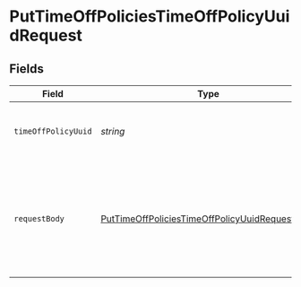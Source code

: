 # PutTimeOffPoliciesTimeOffPolicyUuidRequest


## Fields

| Field                                                                                                                       | Type                                                                                                                        | Required                                                                                                                    | Description                                                                                                                 |
| --------------------------------------------------------------------------------------------------------------------------- | --------------------------------------------------------------------------------------------------------------------------- | --------------------------------------------------------------------------------------------------------------------------- | --------------------------------------------------------------------------------------------------------------------------- |
| `timeOffPolicyUuid`                                                                                                         | *string*                                                                                                                    | :heavy_check_mark:                                                                                                          | The UUID of the company time off policy                                                                                     |
| `requestBody`                                                                                                               | [PutTimeOffPoliciesTimeOffPolicyUuidRequestBody](../../models/operations/puttimeoffpoliciestimeoffpolicyuuidrequestbody.md) | :heavy_minus_sign:                                                                                                          | Can update any attributes of the time off policy except policy_type, is_active, complete & employees                        |